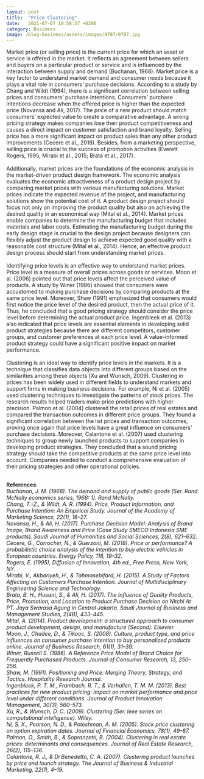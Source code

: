 ```yaml
---
layout: post
title:  "Price Clustering"
date:   2021-07-07 10:58:57 +0200
category: Business
image: /blog-business/assets/images/0707/0707.jpg
---
```

Market price (or selling price) is the current price for which an asset or service is offered in the market. It reflects an agreement between sellers and buyers on a particular product or service and is influenced by the interaction between supply and demand (Buchanan, 1968). Market price is a key factor to understand market demand and consumer needs because it plays a vital role in consumers’ purchase decisions. According to a study by Chang and Wildt (1994), there is a significant correlation between selling prices and consumers’ purchase intentions. Consumers’ purchase intentions decrease when the offered price is higher than the expected price (Novansa and Ali, 2017). The price of a new product should match consumers’ expected value to create a comparative advantage. A wrong pricing strategy makes companies lose their product competitiveness and causes a direct impact on customer satisfaction and brand loyalty. Selling price has a more significant impact on product sales than any other product improvements (Cecere et al., 2018). Besides, from a marketing perspective, selling price is crucial to the success of promotion activities (Everett Rogers, 1995; Mirabi et al., 2015; Brata et al., 2017).
<br><br>Additionally, market prices are the foundations of the economic analysis in the market-driven product design framework. The economic analysis evaluates the economic attractiveness of a product design project by comparing market prices with various manufacturing solutions. Market prices indicate the expected revenue of the project, and manufacturing solutions show the potential cost of it. A product design project should focus not only on improving the product quality but also on achieving the desired quality in an economical way (Mital et al., 2014). Market prices enable companies to determine the manufacturing budget that includes materials and labor costs. Estimating the manufacturing budget during the early design stage is crucial to the design project because designers can flexibly adjust the product design to achieve expected good quality with a reasonable cost structure (Mital et al., 2014). Hence, an effective product design process should start from understanding market prices.
<br><br>Identifying price levels is an effective way to understand market prices. Price level is a measure of overall prices across goods or services. Moon et al. (2006) pointed out that price levels affect the perceived value of products. A study by Winer (1986) showed that consumers were accustomed to making purchase decisions by comparing products at the same price level. Moreover, Shaw (1991) emphasized that consumers would first notice the price level of the desired product, then the actual price of it. Thus, he concluded that a good pricing strategy should consider the price level before determining the actual product price. Ingenbleek et al. (2013) also indicated that price levels are essential elements in developing solid product strategies because there are different competitors, customer groups, and customer preferences at each price level. A value-informed product strategy could have a significant positive impact on market performance.
<br><br>Clustering is an ideal way to identify price levels in the markets. It is a technique that classifies data objects into different groups based on the similarities among these objects (Xu and Wunsch, 2009). Clustering in prices has been widely used in different fields to understand markets and support firms in making business decisions. For example, Ni et al. (2005) used clustering techniques to investigate the patterns of stock prices. The research results helped traders make price predictions with higher precision. Palmon et al. (2004) clustered the retail prices of real estates and compared the transaction outcomes in different price groups. They found a significant correlation between the list prices and transaction outcomes, proving once again that price levels have a great influence on consumers’ purchase decisions. Moreover, Calantone et al. (2007) used clustering techniques to group newly launched products to support companies in developing product strategies. They concluded that a sound pricing strategy should take the competitive products at the same price level into account. Companies needed to conduct a comprehensive evaluation of their pricing strategies and other operational policies.

<br><b>References</b>:
<br><cite>Buchanan, J. M. (1968). The demand and supply of public goods (Ser. Rand McNally economics series, 1968: 1). Rand McNally.</cite>
<br><cite>Chang, T.-Z., & Wildt, A. R. (1994). Price, Product Information, and Purchase Intention: An Empirical Study. Journal of the Academy of Marketing Science, 22(1), 16–27.</cite>
<br><cite>Novansa, H., & Ali, H. (2017). Purchase Decision Model: Analysis of Brand Image, Brand Awareness and Price (Case Study SMECO Indonesia SME products). Saudi Journal of Humanities and Social Sciences, 2(8), 621–632.</cite>
<br><cite>Cecere, G., Corrocher, N., & Guerzoni, M. (2018). Price or performance? A probabilistic choice analysis of the intention to buy electric vehicles in European countries. Energy Policy, 118, 19–32.</cite>
<br><cite>Rogers, E. (1995), Diffusion of Innovation, 4th ed., Free Press, New York, NY.</cite>
<br><cite>Mirabi, V., Akbariyeh, H., & Tahmasebifard, H. (2015). A Study of Factors Affecting on Customers Purchase Intention. Journal of Multidisciplinary Engineering Science and Technology.</cite>
<br><cite>Brata, B. H., Husani, S., & Ali, H. (2017). The Influence of Quality Products, Price, Promotion, and Location to Product Purchase Decision on Nitchi At PT. Jaya Swarasa Agung in Central Jakarta. Saudi Journal of Business and Management Studies, 2(4B), 433–445.</cite>
<br><cite>Mital, A. (2014). Product development: a structured approach to consumer product development, design, and manufacture (Second). Elsevier.</cite>
<br><cite>Moon, J., Chadee, D., & Tikooc, S. (2008). Culture, product type, and price influences on consumer purchase intention to buy personalized products online. Journal of Business Research, 61(1), 31–39. </cite>
<br><cite>Winer, Russell S. (1986). A Reference Price Model of Brand Choice for Frequently Purchased Products. Journal of Consumer Research, 13, 250–256. </cite>
<br><cite>Shaw, M. (1991). Positioning and Price: Merging Theory, Strategy, and Tactics. Hospitality Research Journal.</cite>
<br><cite>Ingenbleek, P. T. M., Frambach, R. T., & Verhallen, T. M. M. (2013). Best practices for new product pricing: impact on market performance and price level under different conditions. Journal of Product Innovation Management, 30(3), 560–573.</cite>
<br><cite>Xu, R., & Wunsch, D. C. (2009). Clustering (Ser. Ieee series on computational intelligence). Wiley.</cite>
<br><cite>Ni, S. X., Pearson, N. D., & Poteshman, A. M. (2005). Stock price clustering on option expiration dates. Journal of Financial Economics, 78(1), 49–87.</cite>
<br><cite>Palmon, O., Smith, B., & Sopranzetti, B. (2004). Clustering in real estate prices: determinants and consequences. Journal of Real Estate Research, 26(2), 115–136.</cite>
<br><cite>Calantone, R. J., & Di Benedetto, C. A. (2007). Clustering product launches by price and launch strategy. The Journal of Business & Industrial Marketing, 22(1), 4–19.</cite>
